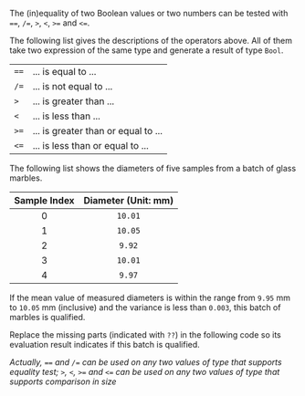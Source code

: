 The (in)equality of two Boolean values or two numbers can be tested with `==`, `/=`, `>`, `<`, `>=` and `<=`.

The following list gives the descriptions of the operators above. All of them take two expression of the same type and generate a result of type `Bool`.

|      |                                     |
| ---- | ----------------------------------- |
| `==` | ... is equal to ...                 |
| `/=` | ... is not equal to ...             |
| `>`  | ... is greater than ...             |
| `<`  | ... is less than ...                |
| `>=` | ... is greater than or equal to ... |
| `<=` | ... is less than or equal to ...    |

The following list shows the diameters of five samples from a batch of glass marbles.

| Sample Index | Diameter (Unit: mm) |
| :----------: | :-----------------: |
|      0       |       `10.01`       |
|      1       |       `10.05`       |
|      2       |       `9.92`        |
|      3       |       `10.01`       |
|      4       |       `9.97`        |

If the mean value of measured diameters is within the range from `9.95` mm to `10.05` mm (inclusive) and the variance is less than `0.003`, this batch of marbles is qualified.

Replace the missing parts (indicated with `??`) in the following code so its evaluation result indicates if this batch is qualified.

_Actually, `==` and `/=` can be used on any two values of type that supports equality test; `>`, `<`, `>=` and `<=` can be used on any two values of type that supports comparison in size_
